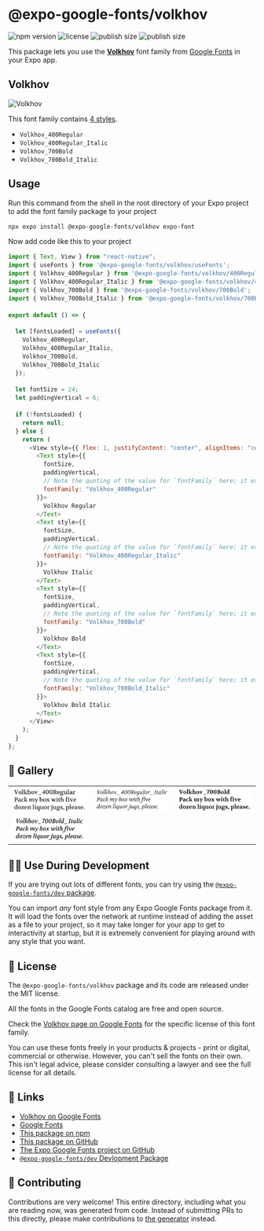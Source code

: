 # @expo-google-fonts/volkhov

![npm version](https://flat.badgen.net/npm/v/@expo-google-fonts/volkhov)
![license](https://flat.badgen.net/github/license/expo/google-fonts)
![publish size](https://flat.badgen.net/packagephobia/install/@expo-google-fonts/volkhov)
![publish size](https://flat.badgen.net/packagephobia/publish/@expo-google-fonts/volkhov)

This package lets you use the [**Volkhov**](https://fonts.google.com/specimen/Volkhov) font family from [Google Fonts](https://fonts.google.com/) in your Expo app.

## Volkhov

![Volkhov](./font-family.png)

This font family contains [4 styles](#-gallery).

- `Volkhov_400Regular`
- `Volkhov_400Regular_Italic`
- `Volkhov_700Bold`
- `Volkhov_700Bold_Italic`

## Usage

Run this command from the shell in the root directory of your Expo project to add the font family package to your project

```sh
npx expo install @expo-google-fonts/volkhov expo-font
```

Now add code like this to your project

```js
import { Text, View } from "react-native";
import { useFonts } from '@expo-google-fonts/volkhov/useFonts';
import { Volkhov_400Regular } from '@expo-google-fonts/volkhov/400Regular';
import { Volkhov_400Regular_Italic } from '@expo-google-fonts/volkhov/400Regular_Italic';
import { Volkhov_700Bold } from '@expo-google-fonts/volkhov/700Bold';
import { Volkhov_700Bold_Italic } from '@expo-google-fonts/volkhov/700Bold_Italic';

export default () => {

  let [fontsLoaded] = useFonts({
    Volkhov_400Regular, 
    Volkhov_400Regular_Italic, 
    Volkhov_700Bold, 
    Volkhov_700Bold_Italic
  });

  let fontSize = 24;
  let paddingVertical = 6;

  if (!fontsLoaded) {
    return null;
  } else {
    return (
      <View style={{ flex: 1, justifyContent: "center", alignItems: "center" }}>
        <Text style={{
          fontSize,
          paddingVertical,
          // Note the quoting of the value for `fontFamily` here; it expects a string!
          fontFamily: "Volkhov_400Regular"
        }}>
          Volkhov Regular
        </Text>
        <Text style={{
          fontSize,
          paddingVertical,
          // Note the quoting of the value for `fontFamily` here; it expects a string!
          fontFamily: "Volkhov_400Regular_Italic"
        }}>
          Volkhov Italic
        </Text>
        <Text style={{
          fontSize,
          paddingVertical,
          // Note the quoting of the value for `fontFamily` here; it expects a string!
          fontFamily: "Volkhov_700Bold"
        }}>
          Volkhov Bold
        </Text>
        <Text style={{
          fontSize,
          paddingVertical,
          // Note the quoting of the value for `fontFamily` here; it expects a string!
          fontFamily: "Volkhov_700Bold_Italic"
        }}>
          Volkhov Bold Italic
        </Text>
      </View>
    );
  }
};
```

## 🔡 Gallery


||||
|-|-|-|
|![Volkhov_400Regular](./400Regular/Volkhov_400Regular.ttf.png)|![Volkhov_400Regular_Italic](./400Regular_Italic/Volkhov_400Regular_Italic.ttf.png)|![Volkhov_700Bold](./700Bold/Volkhov_700Bold.ttf.png)||
|![Volkhov_700Bold_Italic](./700Bold_Italic/Volkhov_700Bold_Italic.ttf.png)||||


## 👩‍💻 Use During Development

If you are trying out lots of different fonts, you can try using the [`@expo-google-fonts/dev` package](https://github.com/expo/google-fonts/tree/master/font-packages/dev#readme).

You can import _any_ font style from any Expo Google Fonts package from it. It will load the fonts over the network at runtime instead of adding the asset as a file to your project, so it may take longer for your app to get to interactivity at startup, but it is extremely convenient for playing around with any style that you want.


## 📖 License

The `@expo-google-fonts/volkhov` package and its code are released under the MIT license.

All the fonts in the Google Fonts catalog are free and open source.

Check the [Volkhov page on Google Fonts](https://fonts.google.com/specimen/Volkhov) for the specific license of this font family.

You can use these fonts freely in your products & projects - print or digital, commercial or otherwise. However, you can't sell the fonts on their own. This isn't legal advice, please consider consulting a lawyer and see the full license for all details.

## 🔗 Links

- [Volkhov on Google Fonts](https://fonts.google.com/specimen/Volkhov)
- [Google Fonts](https://fonts.google.com/)
- [This package on npm](https://www.npmjs.com/package/@expo-google-fonts/volkhov)
- [This package on GitHub](https://github.com/expo/google-fonts/tree/master/font-packages/volkhov)
- [The Expo Google Fonts project on GitHub](https://github.com/expo/google-fonts)
- [`@expo-google-fonts/dev` Devlopment Package](https://github.com/expo/google-fonts/tree/master/font-packages/dev)

## 🤝 Contributing

Contributions are very welcome! This entire directory, including what you are reading now, was generated from code. Instead of submitting PRs to this directly, please make contributions to [the generator](https://github.com/expo/google-fonts/tree/master/packages/generator) instead.
